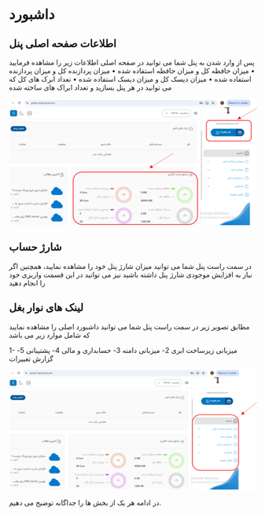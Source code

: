 # داشبورد

## اطلاعات صفحه اصلی پنل
پس از وارد شدن به پنل شما می توانید در صفحه اصلی اطلاعات زیر را مشاهده فرمایید
    • میزان حافظه کل و میزان حافظه استفاده شده
    • میزان پردازنده کل و میزان پردازنده استفاده شده
    • میزان دیسک کل و میزان دیسک استفاده شده
    • تعداد ابرک های کل که می توانید در هر پنل بسازید و تعداد ابراک های ساخته شده

![An image](./dashboard-resource.png)

## شارژ حساب

در سمت راست پنل شما می توانید میزان شارژ پنل خود را مشاهده نمایید، همچنین اگر نیاز به افزایش موجودی شارژ پنل داشته باشید نیز می توانید  در این قسمت واریزی خود را انجام دهید

## لینک های نوار بغل

مطابق تصویر زیر در سمت راست پنل شما می توانید داشبورد اصلی را مشاهده نمایید که شامل موارد زیر می باشد

1- میزبانی زیرساخت ابری
    2- میزبانی دامنه
    3- حسابداری و مالی
    4- پشتیبانی
    5- گزارش تغییرات

![An image](./dashboard-sidebar.png)

در ادامه هر یک از بخش ها را جداگانه توضیح می دهیم.
